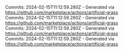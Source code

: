 Commits: 2024-02-15T11:12:59.280Z - Generated via https://github.com/marketplace/actions/artificial-grass
<br>
Commits: 2024-02-15T11:12:59.280Z - Generated via https://github.com/marketplace/actions/artificial-grass
<br>
Commits: 2024-02-15T11:12:59.280Z - Generated via https://github.com/marketplace/actions/artificial-grass
<br>
Commits: 2024-02-15T11:12:59.280Z - Generated via https://github.com/marketplace/actions/artificial-grass
<br>
